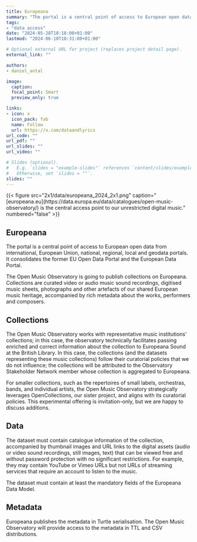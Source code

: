 ```yaml
---
title: Europeana
summary: "The portal is a central point of access to European open data from international, European Union, national, regional, local and geodata portals."
tags:
- "data access"
date: "2024-05-28T18:18:00+01:00"
lastmod: "2024-06-10T10:31:00+01:00"

# Optional external URL for project (replaces project detail page).
external_link: ""

authors:
- daniel_antal

image:
  caption: 
  focal_point: Smart
  preview_only: true

links:
- icon: x
  icon_pack: fab
  name: Follow
  url: https://x.com/dataandlyrics
url_code: ""
url_pdf: ""
url_slides: ""
url_video: ""

# Slides (optional).
#   E.g. `slides = "example-slides"` references `content/slides/example-slides.md`.
#   Otherwise, set `slides = ""`.
slides: ""
---
```

<td style="text-align: center;">{{< figure src="2x1/data/europeana_2024_2x1.png" caption="[europeana.eu](https://data.europa.eu/data/catalogues/open-music-observatory/) is the central access point to our unrestricted digital music." numbered="false" >}}</td>

## Europeana

The portal is a central point of access to European open data from international, European Union, national, regional, local and geodata portals. It consolidates the former EU Open Data Portal and the European Data Portal.

The Open Music Observatory is going to publish collections on Europeana. Collections are curated video or audio music sound recordings, digitised music sheets, photographs and other artefacts of our shared European music heritage, accompanied by rich metadata about the works, performers and composers.

## Collections

The Open Music Observatory works with representative music institutions' collections; in this case, the observatory technically facilitates passing enriched and correct information about the collection to Europeana Sound at the British Library. In this case, the collections (and the datasets representing these music collections) follow their curatorial policies that we do not influence; the collections will be attributed to the Observatory Stakeholder Network member whose collection is aggregated to Europeana.

For smaller collections, such as the repertoires of small labels, orchestras, bands, and individual artists, the Open Music Observatory strategically leverages OpenCollections, our sister project, and aligns with its curatorial policies. This experimental offering is invitation-only, but we are happy to discuss additions.


## Data

The dataset must contain catalogue information of the collection, accompanied by thumbnail images and URL links to the digital assets (audio or video sound recordings, still images, text)  that can be viewed free and without password protection with no significant restrictions. For example, they may contain YouTube or Vimeo URLs but not URLs of streaming services that require an account to listen to the music. 

The dataset must contain at least the mandatory fields of the Europeana Data Model. 

## Metadata 

Europeana publishes the metadata in Turtle serialisation. The Open Music Observatory will provide access to the metadata in TTL and CSV distributions.



